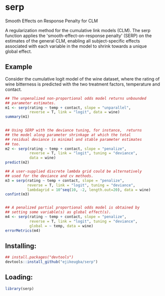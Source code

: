 # serp
Smooth Effects on Response Penalty for CLM

A regularization method for the cumulative link models (CLM). 
The serp function applies the 'smooth-effect-on-response penalty' 
(SERP) on the estimates of the general CLM, enabling all 
subject-specific effects associated with each variable in 
the model to shrink towards a unique global effect.

## Example
Consider the cumulative logit model of the wine dataset,
where the rating of wine bitterness is predicted with 
the two treatment factors, temperature and contact. 

```R
## The unpenalized non-proportional odds model returns unbounded
## parameter estimates.
m1 <- serp(rating ~ temp + contact, slope = "unparallel",
           reverse = T, link = "logit", data = wine)
summary(m1)
 

## Using SERP with the deviance tuning, for instance,  returns 
## the model along parameter shrinkage at which the total 
## residual deviance is minimal and stable parameter estimates 
## too.
m2 <- serp(rating ~ temp + contact, slope = "penalize",
           reverse = T, link = "logit", tuning = "deviance",
           data = wine)
predict(m2)

## A user-supplied discrete lambda grid could be alternatively
## used for the deviance and cv methods.
m3 = serp(rating ~ temp + contact, slope = "penalize",
          reverse = T, link = "logit", tuning = "deviance",
          lambdagrid = 10^seq(10, -2, length.out=20), data = wine)
confint(m3)


## A penalized partial proportional odds model is obtained by
## setting some variable(s) as global effect(s).
m4 <- serp(rating ~ temp + contact, slope = "penalize",
           reverse = T, link = "logit", tuning = "deviance",
           global = ~ temp, data = wine)
errorMetrics(m4)
```

## Installing:
```R
## install.packages("devtools")
devtools::install_github("ejikeugba/serp")
```

## Loading:
```R
library(serp)
